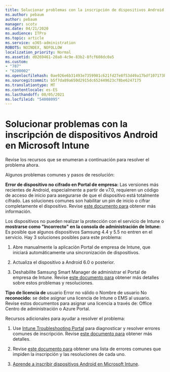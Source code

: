 ```yaml
---
title: Solucionar problemas con la inscripción de dispositivos Android en Microsoft Intune
ms.author: pebaum
author: pebaum
manager: scotv
ms.date: 04/21/2020
ms.audience: ITPro
ms.topic: article
ms.service: o365-administration
ROBOTS: NOINDEX, NOFOLLOW
localization_priority: Normal
ms.assetid: d0269461-20a8-4c9e-83b2-8fcf608dc0a5
ms.custom:
- "787"
- "6200002"
ms.openlocfilehash: 0ae926e6b31493e7359981c621fd27e8f53d49a17bdf107173b087fe6cc688fa
ms.sourcegitcommit: b5f7da89a650d2915dc652449623c78be6247175
ms.translationtype: MT
ms.contentlocale: es-ES
ms.lasthandoff: 08/05/2021
ms.locfileid: "54008095"
---
```

# <a name="troubleshoot-issues-with-enrolling-android-devices-in-microsoft-intune"></a>Solucionar problemas con la inscripción de dispositivos Android en Microsoft Intune

Revise los recursos que se enumeran a continuación para resolver el problema ahora.
  
Algunos problemas comunes y pasos de resolución:
  
 **Error de dispositivo no cifrado en Portal de empresa:** Las versiones más recientes de Android, especialmente a partir de v7.0, requieren un código de acceso de inicio para asegurarse de que el dispositivo está totalmente cifrado. Las soluciones comunes son habilitar un pin de inicio o cifrar completamente el dispositivo. Revise [este documento para](https://docs.microsoft.com/intune-user-help/your-device-appears-encrypted-but-cp-says-otherwise-android) obtener más información.
  
 Los dispositivos no pueden realizar la protección con el servicio de Intune o **mostrarse como "Incorrecto" en la consola de administración de Intune:** Es posible que algunos dispositivos Samsung 4.4 y 5.5 no entren en el servicio. Hay 3 soluciones posibles para este problema:
  
1. Abre manualmente la aplicación Portal de empresa de Intune, que iniciará automáticamente una sincronización de dispositivos.

2. Actualiza el dispositivo a Android 6.0 o posterior.

3. Deshabilite Samsung Smart Manager de administrar el Portal de empresa de Intune. Revise [este documento para](https://docs.microsoft.com/troubleshoot/mem/intune/troubleshoot-device-enrollment-in-intune#devices-fail-to-check-in-with-the-intune-service-and-display-as-unhealthy-in-the-intune-admin-console) obtener más detalles sobre estos problemas y resoluciones.

 **Tipo de licencia de** usuario Error no válido o Nombre de usuario No **reconocido:** se debe asignar una licencia de Intune o EMS al usuario. Revise estos documentos para asignar una licencia a través de: Office Centro de administración o Azure Portal.
  
Recursos adicionales para ayudar a resolver el problema:
  
1. Use [Intune Troubleshooting Portal](https://devicemanagement.microsoft.com/#blade/Microsoft_Intune_DeviceSettings/TroubleshootBlade) para diagnosticar y resolver errores comunes de inscripción. Revise [este documento para](https://docs.microsoft.com/intune/help-desk-operators) obtener más detalles.

2. Revise [este documento para](https://docs.microsoft.com/troubleshoot/mem/intune/troubleshoot-device-enrollment-in-intune) obtener una lista de errores comunes que impiden la inscripción y las resoluciones de cada uno.

3. [Aprende a inscribir dispositivos Android en Microsoft Intune](https://docs.microsoft.com/intune/android-enroll).
